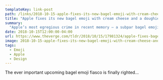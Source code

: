 ```yaml
---
templateKey: link-post
path: /links/2018-10-15-apple-fixes-its-new-bagel-emoji-with-cream-cheese-and-a-doughier-consistency
title: "Apple fixes its new bagel emoji with cream cheese and a doughier consistency"
summary:
  "Apple’s most egregious crime in recent memory — a subpar bagel emoji — has been rectified, as first spotted by Jeremy Burge of Emojipedia. In the fourth beta release of iOS 12.1, it appears that the bagel has been replaced with a new icon that features both cream cheese and a doughier consistency more reminiscent of a fresh, hand-rolled bagel and not the frozen and machine-cut grocery store variety it was accused of emulating in its original form. "
date: 2018-10-15T12:00:00-04:00
url: https://www.theverge.com/tldr/2018/10/15/17981324/apple-fixes-bagel-emoji-cream-cheese-ios-12-iphone
image: 2018-10-15-apple-fixes-its-new-bagel-emoji-with-cream-cheese-and-a-doughier-consistency.jpg
tags:
  - Emoji
  - Apple
  - Design
---
```

The ever important upcoming bagel emoji fiasco is finally righted...